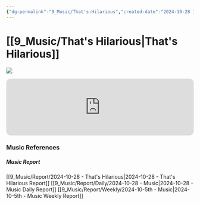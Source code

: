 ```yaml
---
{"dg-permalink":"9_Music/That's-Hilarious","created-date":"2024-10-28 10:37:08 pm","date":"2024-10-28","type":"music","tags":["music"],"aliases":null,"title":"That's Hilarious","music-url":"https://open.spotify.com/track/0wPKDeY4fZXT6k9bzV0kx0","album":"CHARLIE","album-release-date":"2022-10-07","album-url":"https://open.spotify.com/album/2LTqBgZUH4EkDcj8hdkNjK","cover":"![CHARLIE](https://i.scdn.co/image/ab67616d00001e02a3b39c1651a617bb09800fd8)","cover-url":"https://i.scdn.co/image/ab67616d00001e02a3b39c1651a617bb09800fd8","artists":"Charlie Puth","added-at":"Mon Oct 28 2024 - 오후 10:37:10","rating":"⭐⭐⭐⭐⭐⭐⭐","dg-publish":true,"permalink":"/9_Music/That's-Hilarious/","dgPassFrontmatter":true,"noteIcon":"1"}
---
```


# [[9_Music/That's Hilarious\|That's Hilarious]]
![](https://i.scdn.co/image/ab67616d00001e02a3b39c1651a617bb09800fd8)


<div class="container-root"><span></span></div><div><div class="container-root"><iframe style="border-radius:12px" src="https://open.spotify.com/embed/track/0wPKDeY4fZXT6k9bzV0kx0?utm_source=generator" width="100%" height="152" frameborder="0" allowfullscreen="" allow="autoplay; clipboard-write; encrypted-media; fullscreen; picture-in-picture" loading="lazy"></iframe></div></div>



### Music References
##### Music Report
[[9_Music/Report/2024-10-28 - That's Hilarious\|2024-10-28 - That's Hilarious Report]]
[[9_Music/Report/Daily/2024-10-28 - Music\|2024-10-28 - Music Daily Report]]
[[9_Music/Report/Weekly/2024-10-5th - Music\|2024-10-5th - Music Weekly Report]]





